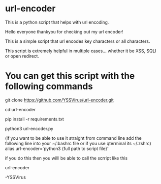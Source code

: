 # url-encoder
This is a python script that helps with url encoding.



Hello everyone thankyou for checking out my url encoder!

This is a simple script that url encodes key characters or all characters.

This script is extremely helpful in multiple cases... whether it be XSS, SQLI or open redirect.




# You can get this script with the following commands

git clone https://github.com/YSSVirus/url-encoder.git

cd url-encoder

pip install -r requirements.txt

python3 url-encoder.py

(if you want to be able to use it straight from command line add the following line into your ~/.bashrc file or if you use qterminal its ~/.zshrc)
alias url-encoder='python3 {full path to script file}'

if you do this then you willl be able to call the scrript like this

url-encoder

-YSSVirus
